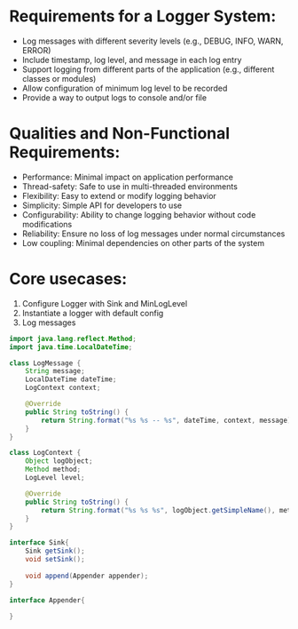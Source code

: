 # Requirements for a Logger System:

* Log messages with different severity levels (e.g., DEBUG, INFO, WARN, ERROR)
* Include timestamp, log level, and message in each log entry
* Support logging from different parts of the application (e.g., different classes or modules)
* Allow configuration of minimum log level to be recorded
* Provide a way to output logs to console and/or file

# Qualities and Non-Functional Requirements:

* Performance: Minimal impact on application performance
* Thread-safety: Safe to use in multi-threaded environments
* Flexibility: Easy to extend or modify logging behavior
* Simplicity: Simple API for developers to use
* Configurability: Ability to change logging behavior without code modifications
* Reliability: Ensure no loss of log messages under normal circumstances
* Low coupling: Minimal dependencies on other parts of the system


# Core usecases: 
1. Configure Logger with Sink and MinLogLevel
2. Instantiate a logger with default config
3. Log messages

```java
import java.lang.reflect.Method;
import java.time.LocalDateTime;

class LogMessage {
    String message;
    LocalDateTime dateTime;
    LogContext context;

    @Override
    public String toString() {
        return String.format("%s %s -- %s", dateTime, context, message);
    }
}

class LogContext {
    Object logObject;
    Method method;
    LogLevel level;

    @Override
    public String toString() {
        return String.format("%s %s %s", logObject.getSimpleName(), method.getName(), level);
    }
}

interface Sink{
    Sink getSink();
    void setSink();
    
    void append(Appender appender);
}

interface Appender{
    
}

```